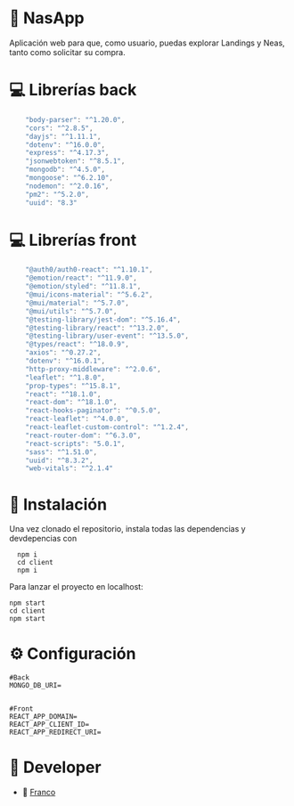 # 🚀 NasApp

Aplicación web para que, como usuario, puedas explorar Landings y Neas, tanto como solicitar su compra.

# 💻 Librerías back
```javascript
    "body-parser": "^1.20.0",
    "cors": "^2.8.5",
    "dayjs": "^1.11.1",
    "dotenv": "^16.0.0",
    "express": "^4.17.3",
    "jsonwebtoken": "^8.5.1",
    "mongodb": "^4.5.0",
    "mongoose": "^6.2.10",
    "nodemon": "^2.0.16",
    "pm2": "^5.2.0",
    "uuid": "8.3"
```
# 💻 Librerías front
```javascript
    "@auth0/auth0-react": "^1.10.1",
    "@emotion/react": "^11.9.0",
    "@emotion/styled": "^11.8.1",
    "@mui/icons-material": "^5.6.2",
    "@mui/material": "^5.7.0",
    "@mui/utils": "^5.7.0",
    "@testing-library/jest-dom": "^5.16.4",
    "@testing-library/react": "^13.2.0",
    "@testing-library/user-event": "^13.5.0",
    "@types/react": "^18.0.9",
    "axios": "^0.27.2",
    "dotenv": "^16.0.1",
    "http-proxy-middleware": "^2.0.6",
    "leaflet": "^1.8.0",
    "prop-types": "^15.8.1",
    "react": "^18.1.0",
    "react-dom": "^18.1.0",
    "react-hooks-paginator": "^0.5.0",
    "react-leaflet": "^4.0.0",
    "react-leaflet-custom-control": "^1.2.4",
    "react-router-dom": "^6.3.0",
    "react-scripts": "5.0.1",
    "sass": "^1.51.0",
    "uuid": "^8.3.2",
    "web-vitals": "^2.1.4"
```

# 🚀 Instalación
Una vez clonado el repositorio, instala todas las dependencias y devdepencias con
```
  npm i 
  cd client
  npm i
````

Para lanzar el proyecto en localhost:
```
npm start
cd client
npm start
```
# ⚙️ Configuración
``` 
#Back
MONGO_DB_URI=


#Front
REACT_APP_DOMAIN=
REACT_APP_CLIENT_ID=
REACT_APP_REDIRECT_URI=

```

# 🤝 Developer
* 🎸 [Franco](https://github.com/francospatz "Franco")
